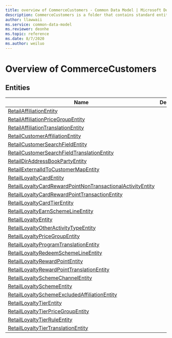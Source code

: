 ```yaml
---
title: overview of CommerceCustomers - Common Data Model | Microsoft Docs
description: CommerceCustomers is a folder that contains standard entities related to the Common Data Model.
author: llawwaii
ms.service: common-data-model
ms.reviewer: deonhe
ms.topic: reference
ms.date: 8/7/2020
ms.author: weiluo
---
```


# Overview of CommerceCustomers


## Entities

|Name|Description|
|---|---|
|[RetailAffiliationEntity](RetailAffiliationEntity.md)||
|[RetailAffiliationPriceGroupEntity](RetailAffiliationPriceGroupEntity.md)||
|[RetailAffiliationTranslationEntity](RetailAffiliationTranslationEntity.md)||
|[RetailCustomerAffiliationEntity](RetailCustomerAffiliationEntity.md)||
|[RetailCustomerSearchFieldEntity](RetailCustomerSearchFieldEntity.md)||
|[RetailCustomerSearchFieldTranslationEntity](RetailCustomerSearchFieldTranslationEntity.md)||
|[RetailDirAddressBookPartyEntity](RetailDirAddressBookPartyEntity.md)||
|[RetailExternalIdToCustomerMapEntity](RetailExternalIdToCustomerMapEntity.md)||
|[RetailLoyaltyCardEntity](RetailLoyaltyCardEntity.md)||
|[RetailLoyaltyCardRewardPointNonTransactionalActivityEntity](RetailLoyaltyCardRewardPointNonTransactionalActivityEntity.md)||
|[RetailLoyaltyCardRewardPointTransactionEntity](RetailLoyaltyCardRewardPointTransactionEntity.md)||
|[RetailLoyaltyCardTierEntity](RetailLoyaltyCardTierEntity.md)||
|[RetailLoyaltyEarnSchemeLineEntity](RetailLoyaltyEarnSchemeLineEntity.md)||
|[RetailLoyaltyEntity](RetailLoyaltyEntity.md)||
|[RetailLoyaltyOtherActivityTypeEntity](RetailLoyaltyOtherActivityTypeEntity.md)||
|[RetailLoyaltyPriceGroupEntity](RetailLoyaltyPriceGroupEntity.md)||
|[RetailLoyaltyProgramTranslationEntity](RetailLoyaltyProgramTranslationEntity.md)||
|[RetailLoyaltyRedeemSchemeLineEntity](RetailLoyaltyRedeemSchemeLineEntity.md)||
|[RetailLoyaltyRewardPointEntity](RetailLoyaltyRewardPointEntity.md)||
|[RetailLoyaltyRewardPointTranslationEntity](RetailLoyaltyRewardPointTranslationEntity.md)||
|[RetailLoyaltySchemeChannelEntity](RetailLoyaltySchemeChannelEntity.md)||
|[RetailLoyaltySchemeEntity](RetailLoyaltySchemeEntity.md)||
|[RetailLoyaltySchemeExcludedAffiliationEntity](RetailLoyaltySchemeExcludedAffiliationEntity.md)||
|[RetailLoyaltyTierEntity](RetailLoyaltyTierEntity.md)||
|[RetailLoyaltyTierPriceGroupEntity](RetailLoyaltyTierPriceGroupEntity.md)||
|[RetailLoyaltyTierRuleEntity](RetailLoyaltyTierRuleEntity.md)||
|[RetailLoyaltyTierTranslationEntity](RetailLoyaltyTierTranslationEntity.md)||
